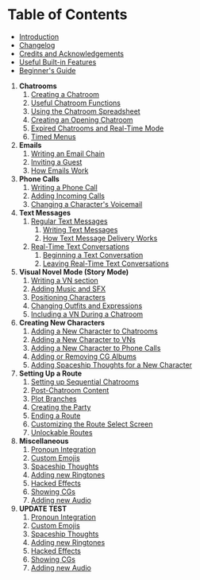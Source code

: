 # **Table of Contents**

* [Introduction](Home.md)
* [Changelog](Changelog.md)
* [Credits and Acknowledgements](Credits-and-Acknowledgements.md)
* [Useful Built-in Features](Useful-Built-in-Features.md)
* [Beginner's Guide](Beginners-Guide.md)

1. **Chatrooms**
   1. [Creating a Chatroom](Creating-a-Chatroom.md)
   2. [Useful Chatroom Functions](Useful-Chatroom-Functions.md)
   3. [Using the Chatroom Spreadsheet](Using-the-Chatroom-Spreadsheet.md)
   4. [Creating an Opening Chatroom](Creating-an-Opening-Chatroom.md)
   5. [Expired Chatrooms and Real-Time Mode](Expired-Chatrooms-and-Real-Time-Mode.md)
   6. [Timed Menus](Timed-Menus.md)
2. **Emails**
   1. [Writing an Email Chain](Writing-an-Email-Chain.md)
   2. [Inviting a Guest](Inviting-a-Guest.md)
   3. [How Emails Work](How-Emails-Work.md)
3. **Phone Calls**
   1. [Writing a Phone Call](Writing-a-Phone-Call.md)
   2. [Adding Incoming Calls](Adding-Incoming-Calls.md)
   3. [Changing a Character's Voicemail](Changing-a-Characters-Voicemail.md)
4. **Text Messages**
   1. [Regular Text Messages](Regular-Text-Messages.md)
      1. [Writing Text Messages](Writing-Text-Messages.md)
      2. [How Text Message Delivery Works](How-Text-Message-Delivery-Works.md)
   2. [Real-Time Text Conversations](Real-Time-Text-Conversations.md)
      1. [Beginning a Text Conversation](Beginning-a-Text-Conversation.md)
      2. [Leaving Real-Time Text Conversations](Leaving-Real-Time-Text-Conversations.md)
5. **Visual Novel Mode (Story Mode)**
   1. [Writing a VN section](Writing-a-VN-Section.md)
   2. [Adding Music and SFX](Adding-Music-and-SFX.md)
   3. [Positioning Characters](Positioning-Characters.md)
   4. [Changing Outfits and Expressions](Changing-Outfits-and-Expressions.md)
   5. [Including a VN During a Chatroom](Including-a-VN-During-a-Chatroom.md)
6. **Creating New Characters**
   1. [Adding a New Character to Chatrooms](Adding-a-New-Character-to-Chatrooms.md)
   2. [Adding a New Character to VNs](Adding-a-New-Character-to-VNs.md)
   3. [Adding a New Character to Phone Calls](Adding-a-New-Character-to-Phone-Calls.md)
   4. [Adding or Removing CG Albums](Adding-or-Removing-CG-Albums.md)
   5. [Adding Spaceship Thoughts for a New Character](Adding-Spaceship-Thoughts-for-a-New-Character.md)
7. **Setting Up a Route**
   1. [Setting up Sequential Chatrooms](Setting-up-Sequential-Chatrooms.md)
   2. [Post-Chatroom Content](Post-Chatroom-Content.md)
   3. [Plot Branches](Plot-Branches.md)
   4. [Creating the Party](Creating-the-Party.md)
   5. [Ending a Route](Ending-a-Route.md)
   6. [Customizing the Route Select Screen](Customizing-the-Route-Select-Screen.md)
   7. [Unlockable Routes](Unlockable-Routes.md)
8. **Miscellaneous**
   1. [Pronoun Integration](Pronoun-Integration.md)
   2. [Custom Emojis](Custom-Emojis.md)
   3. [Spaceship Thoughts](Spaceship-Thoughts.md)
   4. [Adding new Ringtones](Adding-New-Ringtones.md)
   5. [Hacked Effects](Hacked-Effects.md)
   6. [Showing CGs](Showing-CGs.md)
   7. [Adding new Audio](Adding-new-Audio.md)
9. **UPDATE TEST**
   1. [Pronoun Integration](Pronoun-Integration.md)
   2. [Custom Emojis](Custom-Emojis.md)
   3. [Spaceship Thoughts](Spaceship-Thoughts.md)
   4. [Adding new Ringtones](Adding-New-Ringtones.md)
   5. [Hacked Effects](Hacked-Effects.md)
   6. [Showing CGs](Showing-CGs.md)
   7. [Adding new Audio](Adding-new-Audio.md)
